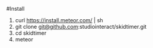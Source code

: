 #Install

1. curl https://install.meteor.com/ | sh
2. git clone git@github.com:studiointeract/skidtimer.git
2. cd skidtimer
3. meteor
